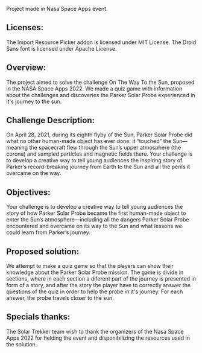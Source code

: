 Project made in Nasa Space Apps event.

<h2>Licenses:</h2>
The Import Resource Picker addon is licensed under MIT License.
The Droid Sans font is licensed under Apache License.


<h2>Overview:</h2>
The project aimed to solve the challenge On The Way To the Sun, proposed in the NASA Space Apps 2022. We made a quiz game with information about the challenges and discoveries the Parker Solar Probe experienced in it's journey to the sun.

<h2>Challenge Description:</h2>
On April 28, 2021, during its eighth flyby of the Sun, Parker Solar Probe did what no other human-made object has ever done: it “touched” the Sun—meaning the spacecraft flew through the Sun’s upper atmosphere (the corona) and sampled particles and magnetic fields there. Your challenge is to develop a creative way to tell young audiences the inspiring story of Parker’s record-breaking journey from Earth to the Sun and all the perils it overcame on the way.

<h2>Objectives:</h2>
Your challenge is to develop a creative way to tell young audiences the story of how Parker Solar Probe became the first human-made object to enter the Sun’s atmosphere—including all the dangers Parker Solar Probe encountered and overcame on its way to the Sun and what lessons we could learn from Parker’s journey.

<h2>Proposed solution:</h2>
We attempt to make a quiz game so that the players can show their knowledge about the Parker Solar Probe mission. The game is divide in sections, where in each section a diferent part of the journey is presented in form of a story, and after the story the player have to correctly answer the questions of the quiz in order to help the probe in it's journey. For each answer, the probe travels closer to the sun.

<h2>Specials thanks:</h2>
The Solar Trekker team wish to thank the organizers of the Nasa Space Apps 2022 for helding the event and disponibilizing the resources used in the solution.
